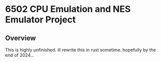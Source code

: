 # 6502 CPU Emulation and NES Emulator Project

## Overview
This is highly unfinished. ill rewrite this in rust sometime. hopefully by the end of 2024...
